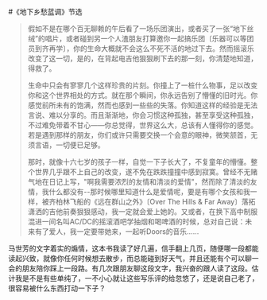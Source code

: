 #《地下乡愁蓝调》节选

> 假如不是在哪个百无聊赖的午后看了一场乐团演出，或者买了一张“地下丝绒”的唱片，或者碰到另一个人渣朋友打算邀你一起搞乐团〔乐器可以等团员到齐再学〕，你的生命大概就不会这么不死不活的地过下去。然而摇滚乐改变了这一切，是的，在背起电吉他狠狠刷下去的那一刻，你清楚地知道，得救了。
> 
> 生命中只会有寥寥几个这样珍贵的片刻。你撞上了一桩什么物事，足以改变你和这个世界相处的方式。就在那个瞬间，你永远告别了懵懂的旧时光。你感觉前所未有的饱满，然而也感到一些些的失落。你知道这样的经验是无法言说、难以分享的。而且渐渐地，你会习惯这种孤独，甚至享受这种孤独，不过难免带着不甘心——你总觉得，世界这么大，总该有人懂得你的感觉。若是遇到那样的朋友，你们或许只需要交换一个会意的眼神，微笑颔首，无须言语，一切便已足够。
> 
> 那时，就像十六七岁的孩子一样，自觉一下子长大了，不复童年的懵懂。整个世界几乎跟不上自己的改变，遂不免在跌跌撞撞中感到寂寞。曾经不无赌气地在日记上写，"啊我需要浓烈的友情和清淡的爱情"，然而除了清淡的友情，我什么都没有--那时候哪里知道什么是爱情呢，要是有哪个女孩和我一样，被齐柏林飞船的《远在群山之外》〔Over The Hills & Far Away〕落拓潇洒的吉他前奏狠狠感动，我一定就会爱上她的。又或者，在换下高中制服混进一间名叫AC/DC的摇滚酒吧学抽烟和喝啤酒的时候，总对自己说：未来有了爱人，我一定要带她来，一起听Doors的音乐……

马世芳的文字着实的煽情，这本书我读了好几遍，信手翻上几页，随便哪一段都能读起兴致，就像你任何时候想去散步，而总能碰到好天气，并且还能有个可以聊一会的朋友陪你踩上一段路。有几次跟朋友聊这段文字，我兴奋的跟人读了这段。估计我是不是有些单纯了，一不小心就让这些写乐评的给忽悠了，还是说自己老了，很容易被什么东西打动一下子？
